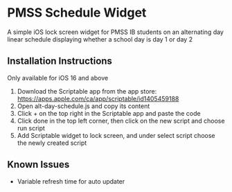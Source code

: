 # PMSS Schedule Widget
A simple iOS lock screen widget for PMSS IB students on an alternating day linear schedule displaying whether a school day is day 1 or day 2

## Installation Instructions
Only available for iOS 16 and above
1. Download the Scriptable app from the app store: https://apps.apple.com/ca/app/scriptable/id1405459188
2. Open alt-day-schedule.js and copy its content
3. Click + on the top right in the Scriptable app and paste the code
4. Click done in the top left corner, then click on the new script and choose run script
5. Add Scriptable widget to lock screen, and under select script choose the newly created script

## Known Issues
- Variable refresh time for auto updater
